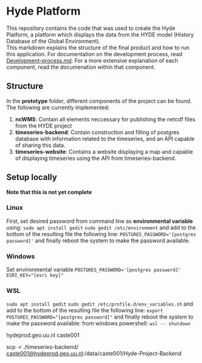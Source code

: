 # Hyde Platform
This repository contains the code that was used to create the Hyde Platform, a platform which displays the data from the HYDE model (History Database of the Global Environment).  
This markdown explains the structure of the final product and how to run this application. For documentation on the development process, read [Development-process.md](Development-Process.md). For a more extensive explanation of each component, read the documenation within that component.

## Structure
In the **prototype** folder, different components of the project can be found. The following are currently implemented:
1) **ncWMS**: Contain all elements neccessary for publishing the netcdf files from the HYDE project
2) **timeseries-backend**: Contain construction and filling of postgres database with information related to the timeseries, and an API capable of sharing this data. 
3) **timeseries-website**: Contains a website displaying a map and capable of displaying timeseries using the API from timeseries-backend. 

## Setup locally
**Note that this is not yet complete**


### Linux
First, set desired password from command line as **environmental variable** using:
`sudo apt install gedit`
`sudo gedit /etc/environment` 
and add to the bottom of the resulting file the following line:
`POSTGRES_PASSWORD='[postgres password]'`
and finally reboot the system to make the password available.

### Windows
Set environmental variable 
`POSTGRES_PASSWORD='[postgres password]'`
`ESRI_KEY="[esri key]"`


### WSL
`sudo apt install gedit`
`sudo gedit /etc/profile.d/env_variables.sh`
and add to the bottom of the resulting file the following line:
`export POSTGRES_PASSWORD="[postgres password]"`
and finally reboot the system to make the password available:
from windows powershell: `wsl -- shutdown`

hydeprod.geo.uu.nl
caste001

scp -r ./timeseries-backend/ caste001@hydeprod.geo.uu.nl:/data/caste001/Hyde-Project-Backend